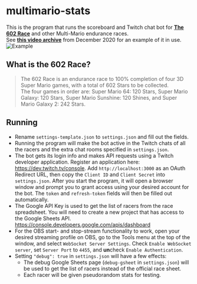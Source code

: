 # multimario-stats
This is the program that runs the scoreboard and Twitch chat bot for **[The 602 Race](https://docs.google.com/spreadsheets/d/1ludkWzuN0ZzMh9Bv1gq9oQxMypttiXkg6AEFvxy_gZk/)** and other Multi-Mario endurance races.  
See **[this video archive](https://www.twitch.tv/videos/857024553)** from December 2020 for an example of it in use.  
![Example](https://imgur.com/gap4Rol.png)

## What is the 602 Race?  
>The 602 Race is an endurance race to 100% completion of four 3D Super Mario games, with a total of 602 Stars to be collected.  
>The four games in order are: Super Mario 64: 120 Stars, Super Mario Galaxy: 120 Stars, Super Mario Sunshine: 120 Shines, and Super Mario Galaxy 2: 242 Stars.

## Running
- Rename `settings-template.json` to `settings.json` and fill out the fields.
- Running the program will make the bot active in the Twitch chats of all the racers and the extra chat rooms specified in `settings.json`.
- The bot gets its login info and makes API requests using a Twitch developer application. Register an application here: https://dev.twitch.tv/console. Add `http://localhost:3000` as an OAuth Redirect URL, then copy the `Client ID` and `Client Secret` into `settings.json`. After you start the program, it will open a browser window and prompt you to grant access using your desired account for the bot. The `token` and `refresh-token` fields will then be filled out automatically.
- The Google API Key is used to get the list of racers from the race spreadsheet. You will need to create a new project that has access to the Google Sheets API. https://console.developers.google.com/apis/dashboard
- For the OBS start- and stop-stream functionality to work, open your desired streaming profile on OBS, go to the Tools menu at the top of the window, and select `WebSocket Server Settings`. Check `Enable WebSocket server`, set `Server Port` to `4455`, and **un**check `Enable Authentication`.
- Setting `"debug": true` in `settings.json` will have a few effects:
    - The debug Google Sheets page (`debug-gsheet` in `settings.json`) will be used to get the list of racers instead of the official race sheet.
    - Each racer will be given pseudorandom stats for testing.
